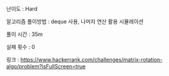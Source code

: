 난이도 : Hard

알고리즘 풀이방법 : deque 사용, 나머지 연산 활용 시뮬레이션

풀이 시간 : 35m

실패 횟수 : 0

링크 : https://www.hackerrank.com/challenges/matrix-rotation-algo/problem?isFullScreen=true


